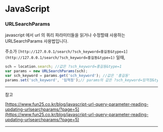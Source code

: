 # JavaScript

### URLSearchParams

javascript 에서 url 의 쿼리 파라미터들을 읽거나 수정할떄 사용하는 URLSearchParams 사용법입니다.

주소가 `[http://127.0.0.1/search/?sch_keyword=홍길동&type=1](http://127.0.0.1/search/?sch_keyword=홍길동&type=1)` 일때,

```jsx
sch = location.search; //값은 ?sch_keyword=홍길동&type=1
var params = new URLSearchParams(sch);
var sch_keyword = params.get('sch_keyword'); //값은 '홍길동'
params.set('sch_keyword', '임꺽정');// params의 값은 ?sch_keyword=임꺽정&type=1
```

---

참고

[https://www.fun25.co.kr/blog/javascript-url-query-parameter-reading-updating-urlsearchparams/?page=5](https://www.fun25.co.kr/blog/javascript-url-query-parameter-reading-updating-urlsearchparams/?page=5)

---
